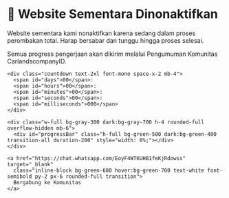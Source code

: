 <html lang="id">
<head>
  <meta charset="UTF-8" />
  <meta name="viewport" content="width=device-width, initial-scale=1.0"/>
  <title>CarlandscompanyID - Pemeliharaan Website</title>
  <link href="https://cdn.jsdelivr.net/npm/tailwindcss@2.2.19/dist/tailwind.min.css" rel="stylesheet" />
  <style>
    :root {
      color-scheme: light dark;
    }
    .countdown span {
      min-width: 60px;
      display: inline-block;
    }
  </style>
</head>
<body class="bg-gray-100 dark:bg-gray-900 flex items-center justify-center min-h-screen p-6 transition-colors">
  <div class="bg-white dark:bg-gray-800 rounded-2xl shadow-xl p-8 max-w-xl text-center text-gray-900 dark:text-white">
    <h1 class="text-3xl font-bold text-red-600 dark:text-red-400 mb-4">🔧 Website Sementara Dinonaktifkan</h1>
    <p class="text-lg mb-4">
      Website sementara kami nonaktifkan karena sedang dalam proses <span class="font-semibold text-blue-600 dark:text-blue-400">perombakan total</span>.
      Harap bersabar dan tunggu hingga proses selesai.
    </p>
    <p class="mb-6 text-gray-600 dark:text-gray-300">
      Semua progress pengerjaan akan dikirim melalui <span class="font-semibold text-green-600 dark:text-green-400">Pengumuman Komunitas CarlandscompanyID</span>.
    </p>

    <div class="countdown text-2xl font-mono space-x-2 mb-4">
      <span id="days">00</span>:
      <span id="hours">00</span>:
      <span id="minutes">00</span>:
      <span id="seconds">00</span>:
      <span id="milliseconds">000</span>
    </div>

    <div class="w-full bg-gray-300 dark:bg-gray-700 h-4 rounded-full overflow-hidden mb-6">
      <div id="progressBar" class="h-full bg-green-500 dark:bg-green-400 transition-all duration-200" style="width: 0%;"></div>
    </div>

    <a href="https://chat.whatsapp.com/EoyF4WTKUHB1feKjRdowss" target="_blank"
      class="inline-block bg-green-600 hover:bg-green-700 text-white font-semibold py-2 px-6 rounded-full transition">
      Bergabung ke Komunitas
    </a>
  </div>

  <!-- Audio Notifikasi -->
  <audio id="dingSound" src="https://actions.google.com/sounds/v1/alarms/alarm_clock.ogg" preload="auto"></audio>

  <script>
    const countdownDuration = 1 * 24 * 60 * 60 * 1000 + // 1 hari
                              20 * 60 * 60 * 1000 +     // 20 jam
                              20 * 60 * 1000 +          // 20 menit
                              20 * 1000 +               // 20 detik
                              200;                      // 200 milidetik

    const countdownKey = "carlandsCountdownEndTime";
    let endTime = localStorage.getItem(countdownKey);
    const dingSound = document.getElementById("dingSound");

    if (!endTime) {
      endTime = Date.now() + countdownDuration;
      localStorage.setItem(countdownKey, endTime);
    } else {
      endTime = parseInt(endTime, 10);
    }

    const totalDuration = endTime - (Date.now());

    let countdownDone = false;

    function updateCountdown() {
      const now = Date.now();
      let distance = endTime - now;

      if (distance <= 0 && !countdownDone) {
        document.getElementById("days").textContent = "00";
        document.getElementById("hours").textContent = "00";
        document.getElementById("minutes").textContent = "00";
        document.getElementById("seconds").textContent = "00";
        document.getElementById("milliseconds").textContent = "000";
        document.getElementById("progressBar").style.width = "100%";
        dingSound.play();
        countdownDone = true;
        return;
      }

      const days = Math.floor(distance / (1000 * 60 * 60 * 24));
      const hours = Math.floor((distance % (1000 * 60 * 60 * 24)) / (1000 * 60 * 60));
      const minutes = Math.floor((distance % (1000 * 60 * 60)) / (1000 * 60));
      const seconds = Math.floor((distance % (1000 * 60)) / 1000);
      const milliseconds = distance % 1000;

      const percent = 100 - (distance / totalDuration * 100);
      document.getElementById("progressBar").style.width = `${percent.toFixed(2)}%`;

      document.getElementById("days").textContent = String(days).padStart(2, "0");
      document.getElementById("hours").textContent = String(hours).padStart(2, "0");
      document.getElementById("minutes").textContent = String(minutes).padStart(2, "0");
      document.getElementById("seconds").textContent = String(seconds).padStart(2, "0");
      document.getElementById("milliseconds").textContent = String(milliseconds).padStart(3, "0");
    }

    setInterval(updateCountdown, 50);
  </script>
</body>
</html>
